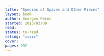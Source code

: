 ```yaml
---
title: "Species of Spaces and Other Pieces"
layout: book
author: Georges Perec
started: 2013/03/09
read: 
status: to-read
rating: "★★★★★"
cover: 
pages: 292
---
```

